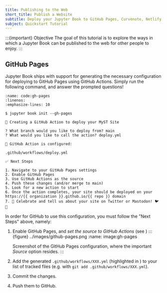```yaml
---
title: Publishing to the Web
short_title: Publish a Website
subtitle: Deploy your Jupyter Book to GitHub Pages, Curvenote, Netlify, and many other services.
subject: Quickstart Tutorial
---
```


:::{important} Objective
The goal of this tutorial is to explore the ways in which a Jupyter Book can be published to the web for other people to enjoy.
:::

## GitHub Pages

Jupyter Book ships with support for generating the necessary configuration for deploying to GitHub Pages using GitHub Actions. Simply run the following command, and answer the prompted questions!

```{code} shell
:name: code:gh-pages
:linenos:
:emphasize-lines: 10

$ jupyter book init --gh-pages

📝 Creating a GitHub Action to deploy your MyST Site

? What branch would you like to deploy from? main
? What would you like to call the action? deploy.yml

🎉 GitHub Action is configured:

.github/workflows/deploy.yml

✅ Next Steps

1. Navigate to your GitHub Pages settings
2. Enable GitHub Pages
3. Use GitHub Actions as the source
4. Push these changes (and/or merge to main)
5. Look for a new action to start
6. Once the action completes, your site should be deployed on your https://{{ organization }}.github.io/{{ repo }} domain
7. 🎉 Celebrate and tell us about your site on Twitter or Mastodon! 🐦 🐘
```

In order for GitHub to use this configuration, you must follow the "Next Steps" above, namely:

1. Enable GitHub Pages, and _set the source to GitHub Actions_ (see [](#image:gh-pages))
   :::{figure} ../images/github-pages.png
   :name: image:gh-pages

   Screenshot of the GitHub Pages configuration, where the important _Source_ option resides.
   :::

2. Add the generated `.github/workflows/XXX.yml` (highlighted in [](#code:gh-pages)) to your list of tracked files (e.g. with `git add .github/workflows/XXX.yml`).
3. Commit the changes.
4. Push them to GitHub.
